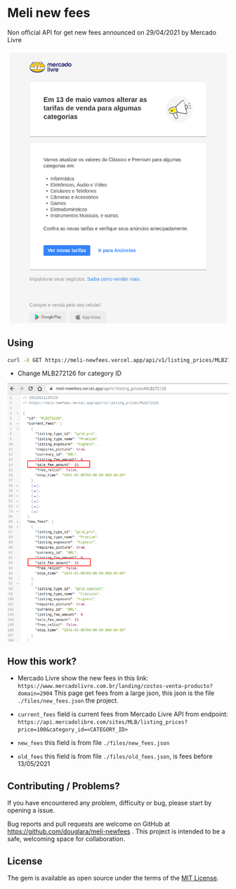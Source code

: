 # Meli new fees

Non official API for get new fees announced on 29/04/2021 by Mercado Livre

![image](./files/pictures/email.png)

## Using


```sh
curl -X GET https://meli-newfees.vercel.app/api/v1/listing_prices/MLB272126
```

- Change MLB272126 for category ID

![image](./files/pictures/api_response.png)

## How this work?

- Mercado Livre show the new fees in this link: `https://www.mercadolivre.com.br/landing/costos-venta-producto?domain=2904`
This page get fees from a large json, this json is the file `./files/new_fees.json` the project.

- `current_fees` field is current fees from Mercado Livre API from endpoint: `https://api.mercadolibre.com/sites/MLB/listing_prices?price=100&category_id=<CATEGORY_ID>`
- `new_fees` this field is from file `./files/new_fees.json`
- `old_fees` this field is from file `./files/old_fees.json`, is fees before 13/05/2021

## Contributing / Problems?

If you have encountered any problem, difficulty or bug, please start by opening a issue.

Bug reports and pull requests are welcome on GitHub at https://github.com/douglara/meli-newfees . This project is intended to be a safe, welcoming space for collaboration.

## License

The gem is available as open source under the terms of the [MIT License](https://opensource.org/licenses/MIT).
